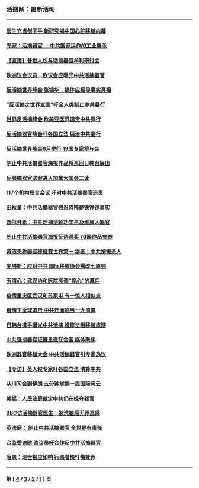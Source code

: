 ### 活摘网：最新活动
---
#### [医生充当刽子手 新研究揭中国心脏移植内幕](../../pages/nf5883/n13772291.md?11180430) 
#### [专家：活摘器官──中共国家运作的工业屠杀](../../pages/nf5883/n13761178.md?11180430) 
#### [【直播】普世人权与活摘器官牟利研讨会](../../pages/nf5883/n13425146.md?11180430) 
#### [欧洲议会议员：欧议会应曝光中共活摘器官](../../pages/nf5883/n13336571.md?11180430) 
#### [反活摘世界峰会 张锦华：媒体应报导事实真相](../../pages/nf5883/n13278502.md?11180430) 
#### [“反活摘之世界宣言”吁全人类制止中共暴行](../../pages/nf5883/n13259730.md?11180430) 
#### [世界反活摘峰会 欧美亚医界谴责中共罪行](../../pages/nf5883/n13253550.md?11180430) 
#### [反活摘器官峰会吁各国立法 惩治中共暴行](../../pages/nf5883/n13245052.md?11180430) 
#### [反活摘世界峰会9月举行 19国专家将与会](../../pages/nf5883/n13201492.md?11180430) 
#### [制止中共活摘器官海报作品将巡回日韩台展出](../../pages/nf5883/n13177791.md?11180430) 
#### [反强摘器官法案进入加拿大国会二读](../../pages/nf5883/n13033450.md?11180430) 
#### [117个机构联合会议 吁对中共活摘器官追责](../../pages/nf5883/n12775087.md?11180430) 
#### [田秋堇：中共活摘器官残忍恐怖是铁铮铮事实](../../pages/nf5883/n12702148.md?11180430) 
#### [吾尔开希：中共活摘法轮功学员及维族人器官](../../pages/nf5883/n12693197.md?11180430) 
#### [制止中共活摘器官海报征选颁奖 70国作品参赛](../../pages/nf5883/n12692050.md?11180430) 
#### [黄洁夫称器官移植要世界第一 学者：中共按需杀人](../../pages/nf5883/n12572329.md?11180430) 
#### [麦塔斯：应对中共 国际移植协会需改七原则](../../pages/nf5883/n12514711.md?11180430) 
#### [玉清心：武汉协和医院高调“换心”的幕后](../../pages/nf5883/n12298730.md?11180430) 
#### [疫情重灾区武汉和苏家屯 有一惊人相似点](../../pages/nf5883/n12150824.md?11180430) 
#### [疫情下全球追责 中共还面临另一大清算](../../pages/nf5883/n12070397.md?11180430) 
#### [日韩台携手曝光中共活摘 推修法阻移植旅游](../../pages/nf5883/n11712046.md?11180430) 
#### [中共强摘器官证据呈递联合国 媒体聚焦](../../pages/nf5883/n11546426.md?11180430) 
#### [欧洲器官移植大会 中共活摘器官引专家热议](../../pages/nf5883/n11539095.md?11180430) 
#### [【专访】英人权专家吁各国立法 清算中共](../../pages/nf5883/n11367315.md?11180430) 
#### [从川习会到伊朗 五分钟掌握一周国际风云](../../pages/nf5883/n11338520.md?11180430) 
#### [美媒：人民法庭裁定中共仍在掠夺器官](../../pages/nf5883/n11334897.md?11180430) 
#### [BBC访活摘器官医生：被洗脑后无罪恶感](../../pages/nf5883/n11335935.md?11180430) 
#### [英法庭： 制止中共活摘器官 全世界有责任](../../pages/nf5883/n11330691.md?11180430) 
#### [台监委访欧 欧议员吁合作反中共活摘器官](../../pages/nf5883/n11109190.md?11180430) 
#### [唐恩：现世报应如响 行恶者快忏悔赎罪](../../pages/nf5883/n11104016.md?11180430) 

---
#### 第 [ [4](./4.md?11180430) / [3](./3.md?11180430) / [2](./2.md?11180430) / [1](./1.md?11180430) ] 页
